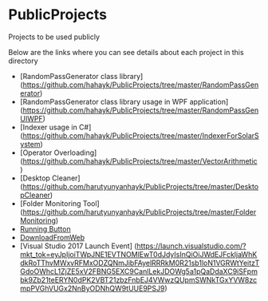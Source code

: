 # PublicProjects
Projects to be used publicly

Below are the links where you can see details about each project in this directory

* [RandomPassGenerator class library] (https://github.com/hahayk/PublicProjects/tree/master/RandomPassGenerator)
* [RandomPassGenerator class library usage in WPF application] (https://github.com/hahayk/PublicProjects/tree/master/RandomPassGenUIWPF)
* [Indexer usage in C#] (https://github.com/hahayk/PublicProjects/tree/master/IndexerForSolarSystem)
* [Operator Overloading] (https://github.com/hahayk/PublicProjects/tree/master/VectorArithmetic)
* [Desktop Cleaner] (https://github.com/harutyunyanhayk/PublicProjects/tree/master/DesktopCleaner)
* [Folder Monitoring Tool] (https://github.com/harutyunyanhayk/PublicProjects/tree/master/FolderMonitoring)
* [Running Button](https://github.com/harutyunyanhayk/PublicProjects/tree/master/RunningButtonWPF)
* [DownloadFromWeb](https://github.com/harutyunyanhayk/PublicProjects/tree/master/DownloadFromWeb)
* [Visual Studio 2017 Launch Event] (https://launch.visualstudio.com/?mkt_tok=eyJpIjoiTWpJNE1EVTNOMlEwT0dJdyIsInQiOiJWdEJFckljaWhKdkRoTThvMWxvRFMxODZQNmJibFAyelRRRkM0R21sb1loN1VGRWtYeitzTGdoOWhcL1ZjZE5xV2FBNG5EXC9CanlLekJDOWg5a1pQaDdaXC9iSFpmbk9Zb21teERYN0dPK2VBT21zbzFnbEJ4VWwzQUpmSWNkTGxYVW8zcmpPVGhVUGx2NnByODNhQW9tUUE9PSJ9)